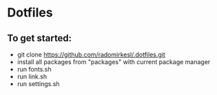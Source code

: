 # Dotfiles

## To get started:
- git clone https://github.com/radomirkesl/.dotfiles.git
- install all packages from "packages" with current package manager
- run fonts.sh
- run link.sh
- run settings.sh

